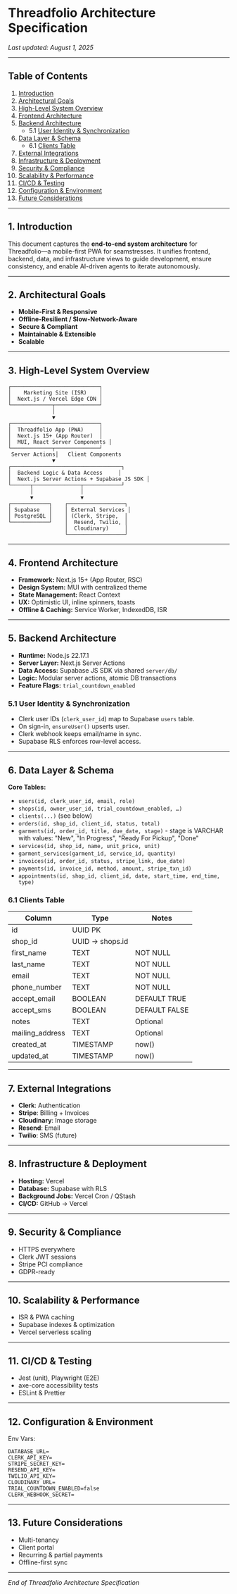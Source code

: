 # Threadfolio Architecture Specification

_Last updated: August 1, 2025_

---

## Table of Contents

1. [Introduction](#introduction)
2. [Architectural Goals](#architectural-goals)
3. [High-Level System Overview](#high-level-system-overview)
4. [Frontend Architecture](#frontend-architecture)
5. [Backend Architecture](#backend-architecture)
   - 5.1 [User Identity & Synchronization](#user-identity--synchronization)
6. [Data Layer & Schema](#data-layer--schema)
   - 6.1 [Clients Table](#clients-table)
7. [External Integrations](#external-integrations)
8. [Infrastructure & Deployment](#infrastructure--deployment)
9. [Security & Compliance](#security--compliance)
10. [Scalability & Performance](#scalability--performance)
11. [CI/CD & Testing](#cicd--testing)
12. [Configuration & Environment](#configuration--environment)
13. [Future Considerations](#future-considerations)

---

## 1. Introduction

This document captures the **end-to-end system architecture** for Threadfolio—a mobile-first PWA for seamstresses. It unifies frontend, backend, data, and infrastructure views to guide development, ensure consistency, and enable AI-driven agents to iterate autonomously.

---

## 2. Architectural Goals

- **Mobile-First & Responsive**
- **Offline-Resilient / Slow-Network-Aware**
- **Secure & Compliant**
- **Maintainable & Extensible**
- **Scalable**

---

## 3. High-Level System Overview

```text
┌────────────────────────────┐
│    Marketing Site (ISR)    │
│  Next.js / Vercel Edge CDN │
└─────────────┬──────────────┘
              │
              ▼
┌────────────────────────────┐
│  Threadfolio App (PWA)     │
│  Next.js 15+ (App Router)  │
│  MUI, React Server Components │
└─────────────┬──────────────┘
 Server Actions│   Client Components
              ▼
┌───────────────────────────────────┐
│  Backend Logic & Data Access     │
│  Next.js Server Actions + Supabase JS SDK │
└──────┬───────────────┬────────────┘
       │               │
       ▼               ▼
┌────────────┐    ┌──────────────────┐
│ Supabase   │    │ External Services │
│ PostgreSQL │    │ (Clerk, Stripe,  │
└────────────┘    │  Resend, Twilio, │
                  │  Cloudinary)     │
                  └──────────────────┘
```

---

## 4. Frontend Architecture

- **Framework:** Next.js 15+ (App Router, RSC)
- **Design System:** MUI with centralized theme
- **State Management:** React Context
- **UX:** Optimistic UI, inline spinners, toasts
- **Offline & Caching:** Service Worker, IndexedDB, ISR

---

## 5. Backend Architecture

- **Runtime:** Node.js 22.17.1
- **Server Layer:** Next.js Server Actions
- **Data Access:** Supabase JS SDK via shared `server/db/`
- **Logic:** Modular server actions, atomic DB transactions
- **Feature Flags:** `trial_countdown_enabled`

### 5.1 User Identity & Synchronization

- Clerk user IDs (`clerk_user_id`) map to Supabase `users` table.
- On sign-in, `ensureUser()` upserts user.
- Clerk webhook keeps email/name in sync.
- Supabase RLS enforces row-level access.

---

## 6. Data Layer & Schema

**Core Tables:**

- `users(id, clerk_user_id, email, role)`
- `shops(id, owner_user_id, trial_countdown_enabled, …)`
- `clients(...)` (see below)
- `orders(id, shop_id, client_id, status, total)`
- `garments(id, order_id, title, due_date, stage)` - stage is VARCHAR with values: "New", "In Progress", "Ready For Pickup", "Done"
- `services(id, shop_id, name, unit_price, unit)`
- `garment_services(garment_id, service_id, quantity)`
- `invoices(id, order_id, status, stripe_link, due_date)`
- `payments(id, invoice_id, method, amount, stripe_txn_id)`
- `appointments(id, shop_id, client_id, date, start_time, end_time, type)`

### 6.1 Clients Table

| Column          | Type            | Notes         |
| --------------- | --------------- | ------------- |
| id              | UUID PK         |               |
| shop_id         | UUID → shops.id |               |
| first_name      | TEXT            | NOT NULL      |
| last_name       | TEXT            | NOT NULL      |
| email           | TEXT            | NOT NULL      |
| phone_number    | TEXT            | NOT NULL      |
| accept_email    | BOOLEAN         | DEFAULT TRUE  |
| accept_sms      | BOOLEAN         | DEFAULT FALSE |
| notes           | TEXT            | Optional      |
| mailing_address | TEXT            | Optional      |
| created_at      | TIMESTAMP       | now()         |
| updated_at      | TIMESTAMP       | now()         |

---

## 7. External Integrations

- **Clerk**: Authentication
- **Stripe**: Billing + Invoices
- **Cloudinary**: Image storage
- **Resend**: Email
- **Twilio**: SMS (future)

---

## 8. Infrastructure & Deployment

- **Hosting:** Vercel
- **Database:** Supabase with RLS
- **Background Jobs:** Vercel Cron / QStash
- **CI/CD:** GitHub → Vercel

---

## 9. Security & Compliance

- HTTPS everywhere
- Clerk JWT sessions
- Stripe PCI compliance
- GDPR-ready

---

## 10. Scalability & Performance

- ISR & PWA caching
- Supabase indexes & optimization
- Vercel serverless scaling

---

## 11. CI/CD & Testing

- Jest (unit), Playwright (E2E)
- axe-core accessibility tests
- ESLint & Prettier

---

## 12. Configuration & Environment

Env Vars:

```
DATABASE_URL=
CLERK_API_KEY=
STRIPE_SECRET_KEY=
RESEND_API_KEY=
TWILIO_API_KEY=
CLOUDINARY_URL=
TRIAL_COUNTDOWN_ENABLED=false
CLERK_WEBHOOK_SECRET=
```

---

## 13. Future Considerations

- Multi-tenancy
- Client portal
- Recurring & partial payments
- Offline-first sync

---

_End of Threadfolio Architecture Specification_
